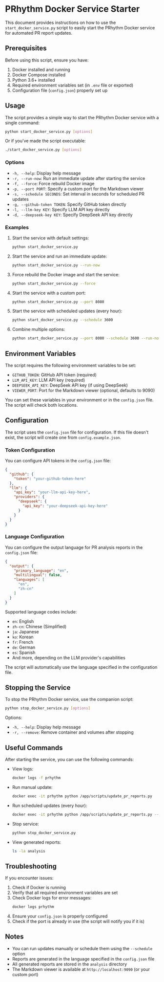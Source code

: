 # PRhythm Docker Service Starter

This document provides instructions on how to use the `start_docker_service.py` script to easily start the PRhythm Docker service for automated PR report updates.

## Prerequisites

Before using this script, ensure you have:

1. Docker installed and running
2. Docker Compose installed
3. Python 3.6+ installed
4. Required environment variables set (in `.env` file or exported)
5. Configuration file (`config.json`) properly set up

## Usage

The script provides a simple way to start the PRhythm Docker service with a single command:

```bash
python start_docker_service.py [options]
```

Or if you've made the script executable:

```bash
./start_docker_service.py [options]
```

### Options

- `-h, --help`: Display help message
- `-r, --run-now`: Run an immediate update after starting the service
- `-f, --force`: Force rebuild Docker image
- `-p, --port PORT`: Specify a custom port for the Markdown viewer
- `-s, --schedule SECONDS`: Set interval in seconds for scheduled PR updates
- `-g, --github-token TOKEN`: Specify GitHub token directly
- `-l, --llm-key KEY`: Specify LLM API key directly
- `-d, --deepseek-key KEY`: Specify DeepSeek API key directly

### Examples

1. Start the service with default settings:
   ```bash
   python start_docker_service.py
   ```

2. Start the service and run an immediate update:
   ```bash
   python start_docker_service.py --run-now
   ```

3. Force rebuild the Docker image and start the service:
   ```bash
   python start_docker_service.py --force
   ```

4. Start the service with a custom port:
   ```bash
   python start_docker_service.py --port 8080
   ```

5. Start the service with scheduled updates (every hour):
   ```bash
   python start_docker_service.py --schedule 3600
   ```

6. Combine multiple options:
   ```bash
   python start_docker_service.py --port 8080 --schedule 3600 --run-now
   ```

## Environment Variables

The script requires the following environment variables to be set:

- `GITHUB_TOKEN`: GitHub API token (required)
- `LLM_API_KEY`: LLM API key (required)
- `DEEPSEEK_API_KEY`: DeepSeek API key (if using DeepSeek)
- `VIEWER_PORT`: Port for the Markdown viewer (optional, defaults to 9090)

You can set these variables in your environment or in the `config.json` file. The script will check both locations.

## Configuration

The script uses the `config.json` file for configuration. If this file doesn't exist, the script will create one from `config.example.json`.

### Token Configuration

You can configure API tokens in the `config.json` file:

```json
{
  "github": {
    "token": "your-github-token-here"
  },
  "llm": {
    "api_key": "your-llm-api-key-here",
    "providers": {
      "deepseek": {
        "api_key": "your-deepseek-api-key-here"
      }
    }
  }
}
```

### Language Configuration

You can configure the output language for PR analysis reports in the `config.json` file:

```json
{
  "output": {
    "primary_language": "en",
    "multilingual": false,
    "languages": [
      "en",
      "zh-cn"
    ]
  }
}
```

Supported language codes include:
- `en`: English
- `zh-cn`: Chinese (Simplified)
- `ja`: Japanese
- `ko`: Korean
- `fr`: French
- `de`: German
- `es`: Spanish
- And more, depending on the LLM provider's capabilities

The script will automatically use the language specified in the configuration file.

## Stopping the Service

To stop the PRhythm Docker service, use the companion script:

```bash
python stop_docker_service.py [options]
```

Options:
- `-h, --help`: Display help message
- `-r, --remove`: Remove container and volumes after stopping

## Useful Commands

After starting the service, you can use the following commands:

- View logs:
  ```bash
  docker logs -f prhythm
  ```

- Run manual update:
  ```bash
  docker exec -it prhythm python /app/scripts/update_pr_reports.py
  ```

- Run scheduled updates (every hour):
  ```bash
  docker exec -it prhythm python /app/scripts/update_pr_reports.py --schedule 3600
  ```

- Stop service:
  ```bash
  python stop_docker_service.py
  ```

- View generated reports:
  ```bash
  ls -la analysis
  ```

## Troubleshooting

If you encounter issues:

1. Check if Docker is running
2. Verify that all required environment variables are set
3. Check Docker logs for error messages:
   ```bash
   docker logs prhythm
   ```
4. Ensure your `config.json` is properly configured
5. Check if the port is already in use (the script will notify you if it is)

## Notes

- You can run updates manually or schedule them using the `--schedule` option
- Reports are generated in the language specified in the `config.json` file
- All generated reports are stored in the `analysis` directory
- The Markdown viewer is available at `http://localhost:9090` (or your custom port) 